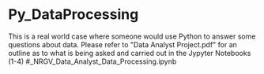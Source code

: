 # Py_DataProcessing

This is a real world case where someone would use Python to answer some questions about data.  Please refer to "Data Analyst Project.pdf" for an outline as to what is being asked and carried out in the Jypyter Notebooks (1-4) #_NRGV_Data_Analyst_Data_Processing.ipynb
